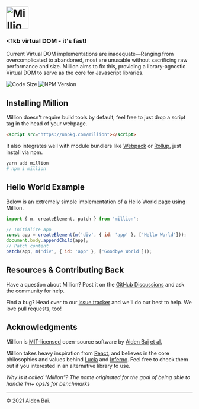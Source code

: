 # <img src="https://raw.githubusercontent.com/millionjs/million/main/.github/assets/logo.svg" height="60" alt="Million Logo" aria-label="Million Logo" />

### <1kb virtual DOM - it's fast!

Current Virtual DOM implementations are inadequate—Ranging from overcomplicated to abandoned, most are unusable without sacrificing raw performance and size. Million aims to fix this, providing a library-agnostic Virtual DOM to serve as the core for Javascript libraries.

![Code Size](https://badgen.net/badgesize/brotli/https/unpkg.com/million?style=flat-square&label=size&color=674AE3&labelColor=000) ![NPM Version](https://img.shields.io/npm/v/million?style=flat-square&color=674AE3&labelColor=000)

## Installing Million

Million doesn't require build tools by default, feel free to just drop a script tag in the head of your webpage.

```html
<script src="https://unpkg.com/million"></script>
```

It also integrates well with module bundlers like [Webpack](https://webpack.js.org/) or [Rollup](https://rollupjs.org/), just install via npm.

```bash
yarn add million
# npm i million
```

## Hello World Example

Below is an extremely simple implementation of a Hello World page using Million.

```js
import { m, createElement, patch } from 'million';

// Initialize app
const app = createElement(m('div', { id: 'app' }, ['Hello World']));
document.body.appendChild(app);
// Patch content
patch(app, m('div', { id: 'app' }, ['Goodbye World']));
```

## Resources & Contributing Back

Have a question about Million? Post it on the [GitHub Discussions](https://github.com/millionjs/million/discussions) and ask the community for help.

Find a bug? Head over to our [issue tracker](https://github.com/millionjs/million/issues) and we'll do our best to help. We love pull requests, too!

## Acknowledgments

Million is [MIT-licensed](LICENSE) open-source software by [Aiden Bai](https://github.com/aidenybai) [et al.](https://github.com/millionjs/million/graphs/contributors)

Million takes heavy inspiration from [React](https://github.com/facebook/react), and believes in the core philosophies and values behind [Lucia](https://github.com/aidenybai/lucia) and [Inferno](https://github.com/infernojs/inferno). Feel free to check them out if you interested in an alternative library to use.

_Why is it called "Million"? The name originated for the goal of being able to handle 1m+ ops/s for benchmarks_

---

© 2021 Aiden Bai.
